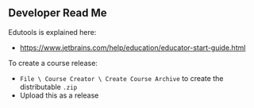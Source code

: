 ## Developer Read Me

Edutools is explained here:

- https://www.jetbrains.com/help/education/educator-start-guide.html

To create a course release:

- `File \ Course Creator \ Create Course Archive` to create the distributable `.zip`
- Upload this as a release